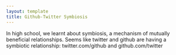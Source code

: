 ```yaml
---
layout: template
title: Github-Twitter Symbiosis
---
```


In high school, we learnt about symbiosis, a mechanism of mutually beneficial relationships. Seems like twitter and github are having a symbiotic relationship: 
	twitter.com/github
and
	github.com/twitter
